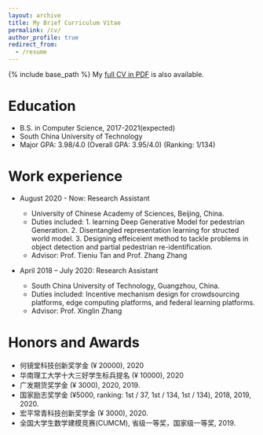 ```yaml
---
layout: archive
title: My Brief Curriculum Vitae
permalink: /cv/
author_profile: true
redirect_from:
  - /resume
---
```


{% include base_path %}
My <a href="https://yfZhangCs.github.io/files/Curriculum_Vitae.pdf" target="_blank">full CV in PDF</a> is also available.

Education
======
* B.S. in Computer Science, 2017-2021(expected)
* South China University of Technology
* Major GPA: 3.98/4.0 (Overall GPA: 3.95/4.0) (Ranking: 1/134)

Work experience
======


* August 2020 - Now: Research Assistant
  * University of Chinese Academy of Sciences, Beijing, China.
  * Duties included: 1. learning Deep Generative Model for pedestrian Generation. 2. Disentangled representation learning for structed world model. 3. Designing effeiceient method to tackle problems in object detection and partial pedestrian re-identification.
  * Advisor: Prof. Tieniu Tan and Prof. Zhang Zhang

* April 2018 – July 2020: Research Assistant
  * South China University of Technology, Guangzhou, China.
  * Duties included: Incentive mechanism design for crowdsourcing platforms, edge computing platforms, and federal learning platforms.
  * Advisor: Prof. Xinglin Zhang

  
Honors and Awards
======

* 何镜堂科技创新奖学金 (¥ 20000), 2020
* 华南理工大学十大三好学生标兵提名 (¥ 10000), 2020
* 广发期货奖学金 (¥ 3000), 2020, 2019.
* 国家励志奖学金 (¥5000, ranking: 1st / 37, 1st / 134, 1st / 134), 2018, 2019, 2020.
* 宏平常青科技创新奖学金 (¥ 3000), 2020.
* 全国大学生数学建模竞赛(CUMCM), 省级一等奖，国家级一等奖, 2019.
